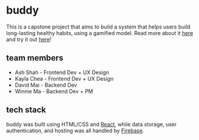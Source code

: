 # buddy

This is a capstone project that aims to build a system that helps users build long-lasting healthy habits, using a gamified model. Read more about it [here](https://ashshah1.github.io/buddy-app/) and try it out [here](https://buddy-7d855.web.app/)! 

## team members
* Ash Shah - Frontend Dev + UX Design
* Kayla Chea - Frontend Dev + UX Design
* David Mai - Backend Dev
* Winnie Ma - Backend Dev + PM


## tech stack 

buddy was built using HTML/CSS and [React](https://reactjs.org/), while data storage, user authentication, and hosting was all handled by [Firebase](https://firebase.google.com/).
